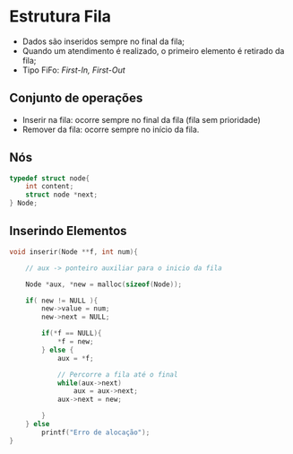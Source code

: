 # Estrutura Fila
- Dados são inseridos sempre no final da fila;
- Quando um atendimento é realizado, o primeiro elemento é retirado da fila;
- Tipo FiFo: *First-In, First-Out*

## Conjunto de operações
- Inserir na fila: ocorre sempre no final da fila (fila sem prioridade)
- Remover da fila: ocorre sempre no início da fila.

## Nós
```C
typedef struct node{
	int content;
	struct node *next;
} Node;
```

## Inserindo Elementos
```C
void inserir(Node **f, int num){

    // aux -> ponteiro auxiliar para o inicio da fila

    Node *aux, *new = malloc(sizeof(Node));

    if( new != NULL ){
        new->value = num;
        new->next = NULL;

        if(*f == NULL){
            *f = new;
        } else {
            aux = *f;

            // Percorre a fila até o final
            while(aux->next)
                aux = aux->next;
            aux->next = new;

        }
    } else 
        printf("Erro de alocação");
}
```
